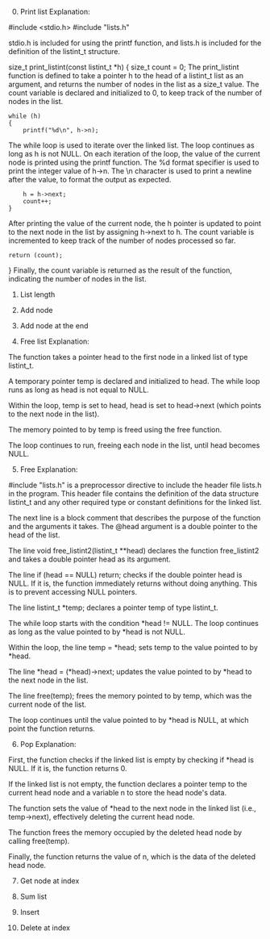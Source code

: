0. Print list
Explanation:

#include <stdio.h>
#include "lists.h"

stdio.h is included for using the printf function, and lists.h is included for the definition of the listint_t structure.

size_t print_listint(const listint_t *h)
{
    size_t count = 0;
The print_listint function is defined to take a pointer h to the head of a listint_t list as an argument, and returns the number of nodes in the list as a size_t value. The count variable is declared and initialized to 0, to keep track of the number of nodes in the list.

    while (h)
    {
        printf("%d\n", h->n);
The while loop is used to iterate over the linked list. The loop continues as long as h is not NULL. On each iteration of the loop, the value of the current node is printed using the printf function. The %d format specifier is used to print the integer value of h->n. The \n character is used to print a newline after the value, to format the output as expected.

        h = h->next;
        count++;
    }
After printing the value of the current node, the h pointer is updated to point to the next node in the list by assigning h->next to h. The count variable is incremented to keep track of the number of nodes processed so far.

    return (count);
}
Finally, the count variable is returned as the result of the function, indicating the number of nodes in the list.



1. List length


2. Add node


3. Add node at the end


4. Free list
Explanation:

The function takes a pointer head to the first node in a linked list of type listint_t.

A temporary pointer temp is declared and initialized to head.
The while loop runs as long as head is not equal to NULL.

Within the loop, temp is set to head, head is set to head->next (which points to the next node in the list).

The memory pointed to by temp is freed using the free function.

The loop continues to run, freeing each node in the list, until head becomes NULL.



5. Free
Explanation:

#include "lists.h" is a preprocessor directive to include the header file lists.h in the program. This header file contains the definition of the data structure listint_t and any other required type or constant definitions for the linked list.

The next line is a block comment that describes the purpose of the function and the arguments it takes. The @head argument is a double pointer to the head of the list.

The line void free_listint2(listint_t **head) declares the function free_listint2 and takes a double pointer head as its argument.

The line if (head == NULL) return; checks if the double pointer head is NULL. If it is, the function immediately returns without doing anything. This is to prevent accessing NULL pointers.

The line listint_t *temp; declares a pointer temp of type listint_t.

The while loop starts with the condition *head != NULL. The loop continues as long as the value pointed to by *head is not NULL.

Within the loop, the line temp = *head; sets temp to the value pointed to by *head.

The line *head = (*head)->next; updates the value pointed to by *head to the next node in the list.

The line free(temp); frees the memory pointed to by temp, which was the current node of the list.

The loop continues until the value pointed to by *head is NULL, at which point the function returns.



6. Pop
Explanation:

First, the function checks if the linked list is empty by checking if *head is NULL. If it is, the function returns 0.

If the linked list is not empty, the function declares a pointer temp to the current head node and a variable n to store the head node's data.

The function sets the value of *head to the next node in the linked list (i.e., temp->next), effectively deleting the current head node.

The function frees the memory occupied by the deleted head node by calling free(temp).

Finally, the function returns the value of n, which is the data of the deleted head node.



7. Get node at index


8. Sum list


9. Insert


10. Delete at index
